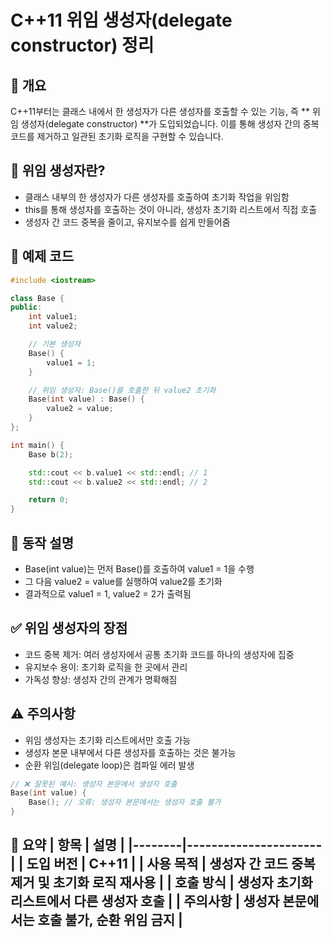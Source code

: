 # C++11 위임 생성자(delegate constructor) 정리
## 📌 개요
C++11부터는 클래스 내에서 한 생성자가 다른 생성자를 호출할 수 있는 기능, 즉 ** 위임 생성자(delegate constructor) **가 도입되었습니다. 이를 통해 생성자 간의 중복 코드를 제거하고 일관된 초기화 로직을 구현할 수 있습니다.

## 🔁 위임 생성자란?
- 클래스 내부의 한 생성자가 다른 생성자를 호출하여 초기화 작업을 위임함
- this를 통해 생성자를 호출하는 것이 아니라, 생성자 초기화 리스트에서 직접 호출
- 생성자 간 코드 중복을 줄이고, 유지보수를 쉽게 만들어줌

## 🧪 예제 코드

```cpp
#include <iostream>

class Base {
public:
    int value1;
    int value2;

    // 기본 생성자
    Base() {
        value1 = 1;
    }

    // 위임 생성자: Base()를 호출한 뒤 value2 초기화
    Base(int value) : Base() {
        value2 = value;
    }
};

int main() {
    Base b(2);

    std::cout << b.value1 << std::endl; // 1
    std::cout << b.value2 << std::endl; // 2

    return 0;
}
```



## 🧠 동작 설명
- Base(int value)는 먼저 Base()를 호출하여 value1 = 1을 수행
- 그 다음 value2 = value를 실행하여 value2를 초기화
- 결과적으로 value1 = 1, value2 = 2가 출력됨

## ✅ 위임 생성자의 장점
- 코드 중복 제거: 여러 생성자에서 공통 초기화 코드를 하나의 생성자에 집중
- 유지보수 용이: 초기화 로직을 한 곳에서 관리
- 가독성 향상: 생성자 간의 관계가 명확해짐

## ⚠️ 주의사항
- 위임 생성자는 초기화 리스트에서만 호출 가능
- 생성자 본문 내부에서 다른 생성자를 호출하는 것은 불가능
- 순환 위임(delegate loop)은 컴파일 에러 발생

```cpp
// ❌ 잘못된 예시: 생성자 본문에서 생성자 호출
Base(int value) {
    Base(); // 오류: 생성자 본문에서는 생성자 호출 불가
}
```


📌 요약
| 항목 | 설명 |
|--------|----------------------| 
| 도입 버전 | C++11 | 
| 사용 목적 | 생성자 간 코드 중복 제거 및 초기화 로직 재사용 | 
| 호출 방식 | 생성자 초기화 리스트에서 다른 생성자 호출 | 
| 주의사항 | 생성자 본문에서는 호출 불가, 순환 위임 금지 |
---




